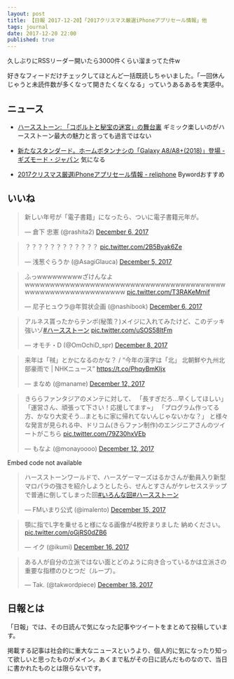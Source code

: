 ```yaml
---
layout: post
title: 【日報 2017-12-20】「2017クリスマス厳選iPhoneアプリセール情報」他
tags: journal
date: 2017-12-20 22:00
published: true
---
```

久しぶりにRSSリーダー開いたら3000件くらい溜まってた件w

好きなフィードだけチェックしてほとんど一括既読しちゃいました。「一回休んじゃうと未読件数が多くなって開きたくなくなる」っていうあるあるを実感中。


## ニュース

- [ハースストーン: 「コボルトと秘宝の迷宮」の舞台裏](http://www.youtube.com/watch?v=20WWvUxqe_4)
ギミック楽しいのがハースストーン最大の魅力と言っても過言ではない

- [新たなスタンダード。ホームボタンナシの「Galaxy A8/A8+(2018)」登場 - ギズモード・ジャパン](https://www.gizmodo.jp/2017/12/samsung-galaxy-a8-plus.html)
気になる

- [2017クリスマス厳選iPhoneアプリセール情報 - reliphone](https://reliphone.jp/2017-christmas/)
Bywordおすすめ



## いいね

 
<blockquote class="twitter-tweet"><p lang="ja" dir="ltr">新しい年号が「電子書籍」になったら、ついに電子書籍元年が。</p>&mdash; 倉下 忠憲 (@rashita2) <a href="https://twitter.com/rashita2/status/938234784035225600?ref_src=twsrc%5Etfw">December 6, 2017</a></blockquote>
<script async src="https://platform.twitter.com/widgets.js" charset="utf-8"></script>



<blockquote class="twitter-tweet"><p lang="und" dir="ltr">？？？？？？？？？？？？ <a href="https://t.co/2B5Byak6Ze">pic.twitter.com/2B5Byak6Ze</a></p>&mdash; 浅葱ぐらうか (@AsagiGlauca) <a href="https://twitter.com/AsagiGlauca/status/937903983099654144?ref_src=twsrc%5Etfw">December 5, 2017</a></blockquote>
<script async src="https://platform.twitter.com/widgets.js" charset="utf-8"></script>



<blockquote class="twitter-tweet"><p lang="ja" dir="ltr">ふっwwwwwwwwwざけんなよwwwwwwwwwwwwwwwwwwwwwwwwwwwwwwwwwwwwwwwwwwwwwwwwwwwwwwwwwwww <a href="https://t.co/T3RAKeMmif">pic.twitter.com/T3RAKeMmif</a></p>&mdash; 尼子ヒュウラ@年賀状企画 (@nashibook) <a href="https://twitter.com/nashibook/status/938208936871673856?ref_src=twsrc%5Etfw">December 6, 2017</a></blockquote>
<script async src="https://platform.twitter.com/widgets.js" charset="utf-8"></script>



<blockquote class="twitter-tweet"><p lang="ja" dir="ltr">アルネス貰ったからテンポ(秘策？)メイジに入れてみたけど、このデッキ強いゾ<a href="https://twitter.com/hashtag/%E3%83%8F%E3%83%BC%E3%82%B9%E3%82%B9%E3%83%88%E3%83%BC%E3%83%B3?src=hash&amp;ref_src=twsrc%5Etfw">#ハースストーン</a> <a href="https://t.co/uSOS58ItFm">pic.twitter.com/uSOS58ItFm</a></p>&mdash; オモチ・D (@OmOchiD_spr) <a href="https://twitter.com/OmOchiD_spr/status/938986954460250112?ref_src=twsrc%5Etfw">December 8, 2017</a></blockquote>
<script async src="https://platform.twitter.com/widgets.js" charset="utf-8"></script>



<blockquote class="twitter-tweet"><p lang="ja" dir="ltr">来年は「㍻」とかになるのかな？ / “今年の漢字は「北」 北朝鮮や九州北部豪雨で | NHKニュース” <a href="https://t.co/PhqyBmKIjx">https://t.co/PhqyBmKIjx</a></p>&mdash; まなめ (@maname) <a href="https://twitter.com/maname/status/940539985291231232?ref_src=twsrc%5Etfw">December 12, 2017</a></blockquote>
<script async src="https://platform.twitter.com/widgets.js" charset="utf-8"></script>



<blockquote class="twitter-tweet"><p lang="ja" dir="ltr">きららファンタジアのメンテに対して、
「長すぎだろ…早くしてほしい」
「運営さん、頑張って下さい！応援してます~」
「プログラム作ってる方、かなり大変そう…まともに家に帰れてないんじゃないかな？」
と様々な発言が見られる中、ドリコム(きらファン制作)のエンジニアさんのツイートがこちら <a href="https://t.co/79Z30hxVEb">pic.twitter.com/79Z30hxVEb</a></p>&mdash; もなよ (@monayoooo) <a href="https://twitter.com/monayoooo/status/940591008768651264?ref_src=twsrc%5Etfw">December 12, 2017</a></blockquote>
<script async src="https://platform.twitter.com/widgets.js" charset="utf-8"></script>



<p>Embed code not available</p>


<blockquote class="twitter-tweet"><p lang="ja" dir="ltr">ハースストーンワールドで、ハースゲーマーズはるかさんが動員入り新型マロパラの強さを紹介しようとしたら、せんとすさんがケレセスステップで普通に倒してしまった回<a href="https://twitter.com/hashtag/%E3%81%84%E3%82%8D%E3%82%93%E3%81%AA%E5%9B%9E?src=hash&amp;ref_src=twsrc%5Etfw">#いろんな回</a><a href="https://twitter.com/hashtag/%E3%83%8F%E3%83%BC%E3%82%B9%E3%82%B9%E3%83%88%E3%83%BC%E3%83%B3?src=hash&amp;ref_src=twsrc%5Etfw">#ハースストーン</a></p>&mdash; FMいまり公式 (@imalento) <a href="https://twitter.com/imalento/status/941632525172011008?ref_src=twsrc%5Etfw">December 15, 2017</a></blockquote>
<script async src="https://platform.twitter.com/widgets.js" charset="utf-8"></script>



<blockquote class="twitter-tweet"><p lang="ja" dir="ltr">顎に指でL字を乗せると様になる画像が4枚貯まりました 納めください。 <a href="https://t.co/oGjRS0dZB6">pic.twitter.com/oGjRS0dZB6</a></p>&mdash; イク (@ikumi) <a href="https://twitter.com/ikumi/status/941979688997548032?ref_src=twsrc%5Etfw">December 16, 2017</a></blockquote>
<script async src="https://platform.twitter.com/widgets.js" charset="utf-8"></script>



<blockquote class="twitter-tweet"><p lang="ja" dir="ltr">ある人が自分の立派ではない面とどのように向き合っているかは立派さの重要な指標のひとつだ（ループ）。</p>&mdash; Tak. (@takwordpiece) <a href="https://twitter.com/takwordpiece/status/942689405717716992?ref_src=twsrc%5Etfw">December 18, 2017</a></blockquote>
<script async src="https://platform.twitter.com/widgets.js" charset="utf-8"></script>



## 日報とは

「日報」では、その日読んで気になった記事やツイートをまとめて投稿しています。

掲載する記事は社会的に重大なニュースというより、個人的に気になったり知って欲しいと思ったものがメイン。あくまで私がその日に読んだものなので、当日に書かれたものとは限らないです。